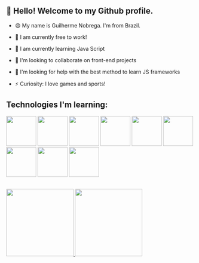 ## 👋 Hello! Welcome to my Github profile. 

- 😄 My name is Guilherme Nobrega. I'm from Brazil.
  
- 🔭 I am currently free to work!
  
- 🌱 I am currently learning Java Script
  
- 👯 I'm looking to collaborate on front-end projects
  
- 🤔 I'm looking for help with the best method to learn JS frameworks
  
- ⚡ Curiosity: I love games and sports!

## Technologies I'm learning:
<div>
<img src="https://cdn.jsdelivr.net/gh/devicons/devicon/icons/html5/html5-original-wordmark.svg" height="80" width="80" />
<img src="https://cdn.jsdelivr.net/gh/devicons/devicon/icons/css3/css3-original-wordmark.svg" height="80" width="80" />
<img src="https://cdn.jsdelivr.net/gh/devicons/devicon/icons/bootstrap/bootstrap-original-wordmark.svg" height="80" width="80" />
<img src="https://cdn.jsdelivr.net/gh/devicons/devicon/icons/javascript/javascript-original.svg" height="80" width="80" />
<img src="https://cdn.jsdelivr.net/gh/devicons/devicon/icons/git/git-original.svg" height="80" width="80" />
<img src="https://cdn.jsdelivr.net/gh/devicons/devicon/icons/github/github-original-wordmark.svg" height="80" width="80" />
<img src="https://cdn.jsdelivr.net/gh/devicons/devicon/icons/react/react-original-wordmark.svg" height="80" width="80" />
<img src="https://cdn.jsdelivr.net/gh/devicons/devicon/icons/nodejs/nodejs-original-wordmark.svg" height="80" width="80" />
<img src="https://cdn.jsdelivr.net/gh/devicons/devicon/icons/typescript/typescript-original.svg" height="80" width="80" />       
</div>

##

<div>
<a href="https://github.com/guinob17">
<img loading="lazy" height="180em" src="https://github-readme-stats.vercel.app/api/top-langs/?username=guinob17&layout=compact&langs_count=7&theme=dracula"/>
<img loading="lazy" height="180em" src="https://github-readme-stats.vercel.app/api?username=guinob17&show_icons=true&theme=dracula&include_all_commits=true&count_private=true"/>
</div>
